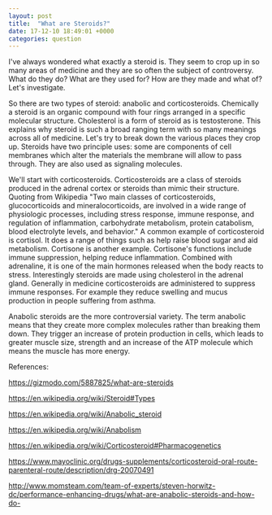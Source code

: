```yaml
---
layout: post
title:  "What are Steroids?"
date: 17-12-10 18:49:01 +0000
categories: question
---
```



I've always wondered what exactly a steroid is. They seem to crop up in so many areas of medicine and they are so often the subject of controversy. What do they do? What are they used for? How are they made and what of? Let's investigate.

So there are two types of steroid: anabolic and corticosteroids. Chemically a steroid is an organic compound with four rings arranged in a specific molecular structure. Cholesterol is a form of steroid as is testosterone. This explains why steroid is such a broad ranging term with so many meanings across all of medicine. Let's try to break down the various places they crop up. Steroids have two principle uses: some are components of cell membranes which alter the materials the membrane will allow to pass through. They are also used as signaling molecules. 

We'll start with corticosteroids. Corticosteroids are a class of steroids produced in the adrenal cortex or steroids than mimic their structure. Quoting from Wikipedia "Two main classes of corticosteroids, glucocorticoids and mineralocorticoids, are involved in a wide range of physiologic processes, including stress response, immune response, and regulation of inflammation, carbohydrate metabolism, protein catabolism, blood electrolyte levels, and behavior." A common example of corticosteroid is cortisol. It does a range of things such as help raise blood sugar and aid metabolism. Cortisone is another example. Cortisone's functions include immune suppression, helping reduce inflammation. Combined with adrenaline, it is one of the main hormones released when the body reacts to stress. Interestingly steroids are made using cholesterol in the adrenal gland. Generally in medicine corticosteroids are administered to suppress immune responses. For example they reduce swelling and mucus production in people suffering from asthma. 

Anabolic steroids are the more controversial variety. The term anabolic means that they create more complex molecules rather than breaking them down. They trigger an increase of protein production in cells, which leads to greater muscle size, strength and an increase of the ATP molecule which means the muscle has more energy. 

References:

<https://gizmodo.com/5887825/what-are-steroids>

<https://en.wikipedia.org/wiki/Steroid#Types>

<https://en.wikipedia.org/wiki/Anabolic_steroid>

<https://en.wikipedia.org/wiki/Anabolism>

<https://en.wikipedia.org/wiki/Corticosteroid#Pharmacogenetics>

<https://www.mayoclinic.org/drugs-supplements/corticosteroid-oral-route-parenteral-route/description/drg-20070491>

<http://www.momsteam.com/team-of-experts/steven-horwitz-dc/performance-enhancing-drugs/what-are-anabolic-steroids-and-how-do->

